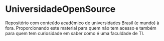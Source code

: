# UniversidadeOpenSource

Repositório com conteúdo acadêmico de universidades Brasil (e mundo) à fora. Proporcionando este material para quem não tem acesso e também para quem tem curiosidade em saber como é uma faculdade de TI.

